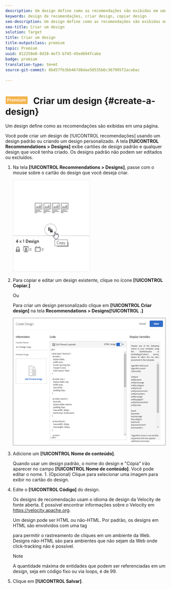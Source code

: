 ```yaml
---
description: Um design define como as recomendações são exibidas em uma página.
keywords: design de recomendações, criar design, copiar design
seo-description: Um design define como as recomendações são exibidas em uma página.
seo-title: Criar um design
solution: Target
title: Criar um design
title-outputclass: premium
topic: Premium
uuid: 812258e0-8d28-4ef3-b745-45ed694fcabe
badge: premium
translation-type: tm+mt
source-git-commit: 8bd57fb3bb467d8dae50535b6c367995f2acabac

---
```



# ![PREMIUM](/help/assets/premium.png) Criar um design {#create-a-design}

Um design define como as recomendações são exibidas em uma página.

Você pode criar um design de [!UICONTROL recomendações] usando um design padrão ou criando um design personalizado. A tela **[!UICONTROL Recommendations &gt; Designs]** exibe cartões de design padrão e qualquer design que você tenha criado. Os designs padrão não podem ser editados ou excluídos.

1. Na tela **[!UICONTROL Recommendations &gt; Designs]**, passe com o mouse sobre o cartão do design que você deseja criar.

   ![](assets/Card_CopyDesign.png)

1. Para copiar e editar um design existente, clique no ícone **[!UICONTROL Copiar.]**

   Ou

   Para criar um design personalizado clique em **[!UICONTROL Criar design]** na tela **Recommendations &gt; Designs[!UICONTROL .]**

   ![](assets/createDesign.png)

1. Adicione um **[!UICONTROL Nome de conteúdo]**.

   Quando usar um design padrão, o nome do design e "Cópia" irão aparecer no campo **[!UICONTROL Nome de conteúdo]**. Você pode editar o nome. 1. (Opcional) Clique para selecionar uma imagem para exibir no cartão do design.
1. Edite o **[!UICONTROL Código]** do design.

   Os designs de recomendação usam o idioma de design da Velocity de fonte aberta. É possível encontrar informações sobre o Velocity em [](https://velocity.apache.org)https://velocity.apache.org.

   Um design pode ser HTML ou não-HTML. Por padrão, os designs em HTML são envolvidos com uma tag <div> para permitir o rastreamento de cliques em um ambiente da Web. Designs não-HTML são para ambientes que não sejam da Web onde click-tracking não é possível.

   >[!NOTE]
   >
   >A quantidade máxima de entidades que podem ser referenciadas em um design, seja em código fixo ou via loops, é de 99.

1. Clique em **[!UICONTROL Salvar]**.
